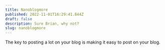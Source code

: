 ```yaml
---
title: Nanoblogmore
published: 2022-11-01T16:29:41.844Z
draft: false
description: Sure Brian, why not?
slug: nanoblogmore
---
```

The key to posting a lot on your blog is making it easy to post on your blog.